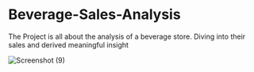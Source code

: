 # Beverage-Sales-Analysis
The Project is all about the analysis of a beverage store. Diving into their sales and derived meaningful insight 

![Screenshot (9)](https://github.com/user-attachments/assets/63532c6a-d3af-4c9d-9484-77db2d3f924b)

